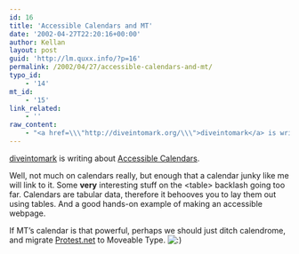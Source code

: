 ```yaml
---
id: 16
title: 'Accessible Calendars and MT'
date: '2002-04-27T22:20:16+00:00'
author: Kellan
layout: post
guid: 'http://lm.quxx.info/?p=16'
permalink: /2002/04/27/accessible-calendars-and-mt/
typo_id:
    - '14'
mt_id:
    - '15'
link_related:
    - ''
raw_content:
    - "<a href=\\\"http://diveintomark.org/\\\">diveintomark</a> is writing about \n<a href=\\\"http://diveintomark.org/archives/2002/04/27.html#accessible_calendars\\\">Accessible Calendars</a>.\n<p>\nWell, not much on calendars really, but enough that a calendar junky like me will link to it.  Some <b>very</b> \ninteresting stuff on the &lt;table&gt; backlash going too far.  Calendars are tabular data, therefore it behooves\nyou to lay them out using tables.   And a good hands-on example of making an accessible webpage.\n<p>\nIf MT\\'s calendar is that powerful, perhaps we should just ditch calendrome, and migrate <a href=\\\"http://protest.net\\\">Protest.net</a> to Moveable Type.  :)"
---
```


[diveintomark](http://diveintomark.org/) is writing about [Accessible Calendars](http://diveintomark.org/archives/2002/04/27.html#accessible_calendars).

Well, not much on calendars really, but enough that a calendar junky like me will link to it. Some **very** interesting stuff on the &lt;table&gt; backlash going too far. Calendars are tabular data, therefore it behooves you to lay them out using tables. And a good hands-on example of making an accessible webpage.

If MT’s calendar is that powerful, perhaps we should just ditch calendrome, and migrate [Protest.net](http://protest.net) to Moveable Type. ![:)](http://lm.local/wp-includes/images/smilies/simple-smile.png)